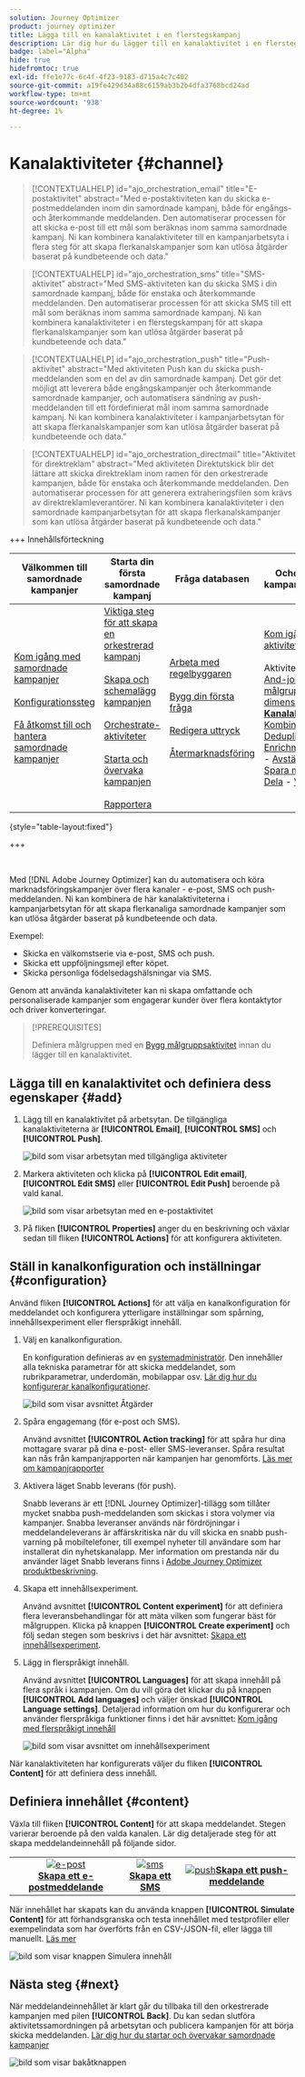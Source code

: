 ```yaml
---
solution: Journey Optimizer
product: journey optimizer
title: Lägga till en kanalaktivitet i en flerstegskampanj
description: Lär dig hur du lägger till en kanalaktivitet i en flerstegskampanj
badge: label="Alpha"
hide: true
hidefromtoc: true
exl-id: ffe1e77c-6c4f-4f23-9183-d715a4c7c402
source-git-commit: a19fe429d34a88c6159ab3b2b4dfa3768bcd24ad
workflow-type: tm+mt
source-wordcount: '938'
ht-degree: 1%

---
```


# Kanalaktiviteter {#channel}

>[!CONTEXTUALHELP]
>id="ajo_orchestration_email"
>title="E-postaktivitet"
>abstract="Med e-postaktiviteten kan du skicka e-postmeddelanden inom din samordnade kampanj, både för engångs- och återkommande meddelanden. Den automatiserar processen för att skicka e-post till ett mål som beräknas inom samma samordnade kampanj. Ni kan kombinera kanalaktiviteter till en kampanjarbetsyta i flera steg för att skapa flerkanalskampanjer som kan utlösa åtgärder baserat på kundbeteende och data."

>[!CONTEXTUALHELP]
>id="ajo_orchestration_sms"
>title="SMS-aktivitet"
>abstract="Med SMS-aktiviteten kan du skicka SMS i din samordnade kampanj, både för enstaka och återkommande meddelanden. Den automatiserar processen för att skicka SMS till ett mål som beräknas inom samma samordnade kampanj. Ni kan kombinera kanalaktiviteter i en flerstegskampanj för att skapa flerkanalskampanjer som kan utlösa åtgärder baserat på kundbeteende och data."

>[!CONTEXTUALHELP]
>id="ajo_orchestration_push"
>title="Push-aktivitet"
>abstract="Med aktiviteten Push kan du skicka push-meddelanden som en del av din samordnade kampanj. Det gör det möjligt att leverera både engångskampanjer och återkommande samordnade kampanjer, och automatisera sändning av push-meddelanden till ett fördefinierat mål inom samma samordnade kampanj. Ni kan kombinera kanalaktiviteter i kampanjarbetsytan för att skapa flerkanalskampanjer som kan utlösa åtgärder baserat på kundbeteende och data."

<!--
UNUSED IDs in BJ

>[!CONTEXTUALHELP]
>id="ajo_orchestration_push_ios"
>title="Push iOS activity"
>abstract="The Push iOS activity let you send iOS Push notifications as part of your orchestrated campaign. It enables the delivery of both one-time and recurring orchestrated campaigns, automating the sending iOS Push notifications to a predefined target within the same workflow. You can combine channel activities into the campaign canvas to create cross-channel campaigns that can trigger actions based on customer behavior and data."

>[!CONTEXTUALHELP]
>id="ajo_orchestration_push_android"
>title="Push Android activity"
>abstract="The Push Android activity ket you send Android Push notifications as part of your orchestrated campaign. It enables the delivery of both one-time and recurring messages, automating the sending Android Push notifications to a predefined target within the same orchestrated campaign. You can combine channel activities into the orchestrated campaign canvas to create cross-channel campaigns that can trigger actions based on customer behavior and data."

-->

>[!CONTEXTUALHELP]
>id="ajo_orchestration_directmail"
>title="Aktivitet för direktreklam"
>abstract="Med aktiviteten Direktutskick blir det lättare att skicka direktreklam inom ramen för den orkestrerade kampanjen, både för enstaka och återkommande meddelanden. Den automatiserar processen för att generera extraheringsfilen som krävs av direktreklamleverantörer. Ni kan kombinera kanalaktiviteter i den samordnade kampanjarbetsytan för att skapa flerkanalskampanjer som kan utlösa åtgärder baserat på kundbeteende och data."


+++ Innehållsförteckning

| Välkommen till samordnade kampanjer | Starta din första samordnade kampanj | Fråga databasen | Ochestrerade kampanjaktiviteter |
|---|---|---|---|
| [Kom igång med samordnade kampanjer](../gs-orchestrated-campaigns.md)<br/><br/>[Konfigurationssteg](../configuration-steps.md)<br/><br/>[Få åtkomst till och hantera samordnade kampanjer](../access-manage-orchestrated-campaigns.md) | [Viktiga steg för att skapa en orkestrerad kampanj](../gs-campaign-creation.md)<br/><br/>[Skapa och schemalägg kampanjen](../create-orchestrated-campaign.md)<br/><br/>[Orchestrate-aktiviteter](../orchestrate-activities.md)<br/><br/>[Starta och övervaka kampanjen](../start-monitor-campaigns.md)<br/><br/>[Rapportera](../reporting-campaigns.md) | [Arbeta med regelbyggaren](../orchestrated-rule-builder.md)<br/><br/>[Bygg din första fråga](../build-query.md)<br/><br/>[Redigera uttryck](../edit-expressions.md)<br/><br/>[Återmarknadsföring](../retarget.md) | [Kom igång med aktiviteter](about-activities.md)<br/><br/>Aktiviteter:<br/>[And-join](and-join.md) - [Bygg målgrupp](build-audience.md) - [Ändra dimension](change-dimension.md) - <b>[Kanalaktiviteter](channels.md)</b> - [Kombinera](combine.md) - [Deduplicering](deduplication.md) - [Enrichment](enrichment.md) - [Fork](fork.md)  - [Avstämning](reconciliation.md) - [Spara målgrupp](save-audience.md) - [Dela](split.md) - [Vänta](wait.md) |

{style="table-layout:fixed"}

+++


<br/>

Med [!DNL Adobe Journey Optimizer] kan du automatisera och köra marknadsföringskampanjer över flera kanaler - e-post, SMS och push-meddelanden. Ni kan kombinera de här kanalaktiviteterna i kampanjarbetsytan för att skapa flerkanaliga samordnade kampanjer som kan utlösa åtgärder baserat på kundbeteende och data.

Exempel:
* Skicka en välkomstserie via e-post, SMS och push.
* Skicka ett uppföljningsmejl efter köpet.
* Skicka personliga födelsedagshälsningar via SMS.

Genom att använda kanalaktiviteter kan ni skapa omfattande och personaliserade kampanjer som engagerar kunder över flera kontaktytor och driver konverteringar.

>[!PREREQUISITES]
>
>Definiera målgruppen med en [Bygg målgruppsaktivitet](build-audience.md) innan du lägger till en kanalaktivitet.

## Lägga till en kanalaktivitet och definiera dess egenskaper {#add}

1. Lägg till en kanalaktivitet på arbetsytan. De tillgängliga kanalaktiviteterna är **[!UICONTROL Email]**, **[!UICONTROL SMS]** och **[!UICONTROL Push]**.

   ![bild som visar arbetsytan med tillgängliga aktiviteter](../assets/channel-add.png)

1. Markera aktiviteten och klicka på **[!UICONTROL Edit email]**, **[!UICONTROL Edit SMS]** eller **[!UICONTROL Edit Push]** beroende på vald kanal.

   ![bild som visar arbetsytan med en e-postaktivitet](../assets/channel-edit.png)

1. På fliken **[!UICONTROL Properties]** anger du en beskrivning och växlar sedan till fliken **[!UICONTROL Actions]** för att konfigurera aktiviteten.

## Ställ in kanalkonfiguration och inställningar {#configuration}

Använd fliken **[!UICONTROL Actions]** för att välja en kanalkonfiguration för meddelandet och konfigurera ytterligare inställningar som spårning, innehållsexperiment eller flerspråkigt innehåll.

1. Välj en kanalkonfiguration.

   En konfiguration definieras av en [systemadministratör](../../start/path/administrator.md). Den innehåller alla tekniska parametrar för att skicka meddelandet, som rubrikparametrar, underdomän, mobilappar osv. [Lär dig hur du konfigurerar kanalkonfigurationer](../../configuration/channel-surfaces.md).

   ![bild som visar avsnittet Åtgärder](../assets/channel-actions.png)

1. Spåra engagemang (för e-post och SMS).

   Använd avsnittet **[!UICONTROL Action tracking]** för att spåra hur dina mottagare svarar på dina e-post- eller SMS-leveranser. Spåra resultat kan nås från kampanjrapporten när kampanjen har genomförts. [Läs mer om kampanjrapporter](../../reports/campaign-global-report-cja.md)

1. Aktivera läget Snabb leverans (för push).

   Snabb leverans är ett [!DNL Journey Optimizer]-tillägg som tillåter mycket snabba push-meddelanden som skickas i stora volymer via kampanjer. Snabba leveranser används när fördröjningar i meddelandeleverans är affärskritiska när du vill skicka en snabb push-varning på mobiltelefoner, till exempel nyheter till användare som har installerat din nyhetskanalapp. Mer information om prestanda när du använder läget Snabb leverans finns i [Adobe Journey Optimizer produktbeskrivning](https://helpx.adobe.com/legal/product-descriptions/adobe-journey-optimizer.html).

1. Skapa ett innehållsexperiment.

   Använd avsnittet **[!UICONTROL Content experiment]** för att definiera flera leveransbehandlingar för att mäta vilken som fungerar bäst för målgruppen. Klicka på knappen **[!UICONTROL Create experiment]** och följ sedan stegen som beskrivs i det här avsnittet: [Skapa ett innehållsexperiment](../../content-management/content-experiment.md).

1. Lägg in flerspråkigt innehåll.

   Använd avsnittet **[!UICONTROL Languages]** för att skapa innehåll på flera språk i kampanjen. Om du vill göra det klickar du på knappen **[!UICONTROL Add languages]** och väljer önskad **[!UICONTROL Language settings]**. Detaljerad information om hur du konfigurerar och använder flerspråkiga funktioner finns i det här avsnittet: [Kom igång med flerspråkigt innehåll](../../content-management/multilingual-gs.md)

   ![bild som visar avsnittet om innehållsexperiment](../assets/channel-experiment.png)

När kanalaktiviteten har konfigurerats väljer du fliken **[!UICONTROL Content]** för att definiera dess innehåll.

## Definiera innehållet {#content}

Växla till fliken **[!UICONTROL Content]** för att skapa meddelandet. Stegen varierar beroende på den valda kanalen. Lär dig detaljerade steg för att skapa meddelandeinnehåll på följande sidor.

<table style="table-layout:fixed"><tr style="border: 0; text-align: center;" >
<td><a href="../../email/create-email.md"><img alt="e-post" src="../../channels/assets/do-not-localize/email.png"></a><br/><a href="../../email/create-email.md"><strong>Skapa ett e-postmeddelande</strong></a></td>
<td><a href="../../sms/create-sms.md"><img alt="sms" src="../../channels/assets/do-not-localize/sms.png"></a><br/><a href="../../sms/create-sms.md"><strong>Skapa ett SMS</strong></a></td>
<td><a href="../../push/create-push.md"><img alt="push" src="../../channels/assets/do-not-localize/push.png"></a><a href="../../push/create-push.md"><strong>Skapa ett push-meddelande</strong></a></td>
</tr></table>

När innehållet har skapats kan du använda knappen **[!UICONTROL Simulate Content]** för att förhandsgranska och testa innehållet med testprofiler eller exempelindata som har överförts från en CSV-/JSON-fil, eller lägga till manuellt. [Läs mer](../../content-management/preview-test.md)

![bild som visar knappen Simulera innehåll](../assets/channel-simulate.png)

## Nästa steg {#next}

När meddelandeinnehållet är klart går du tillbaka till den orkestrerade kampanjen med pilen **[!UICONTROL Back]**. Du kan sedan slutföra aktivitetssamordningen på arbetsytan och publicera kampanjen för att börja skicka meddelanden. [Lär dig hur du startar och övervakar samordnade kampanjer](../start-monitor-campaigns.md)

![bild som visar bakåtknappen](../assets/channel-back.png)

<!--
## Examples {#cross-channel-workflow-sample}

Here is a cross-channel orchestrated campaign example with a segmentation and two deliveries. The orchestrated campaign targets all customers who live in Paris and who are interested in coffee machines. Among this population, an email is sent to the regular customers and an SMS is sent to the VIP clients.

![](../assets/workflow-channel-example.png)

<!--
description, which use case you can perform (common other activities that you can link before of after the activity)

how to add and configure the activity

example of a configured activity within a workflow
The Email delivery activity allows you to configure the sending an email in a workflow. 

-->

<!--You can also create a recurring orchestrated campaign to send a personalized SMS every first day of the month at 8 PM to all customers living in Paris.

![](../assets/workflow-channel-example2.png)-->

<!-- Scheduled emails available?

This can be a single send email and sent just once, or it can be a recurring email.
* Single send emails are standard emails, sent once.
* Recurring emails allow you to send the same email multiple times to different targets over a defined period. You can aggregate the deliveries per period in order to get reports that correspond to your needs.

When linked to a scheduler, you can define recurring emails.
Email recipients are defined upstream of the activity in the same workflow, via an Audience targeting activity.

-->


<!--The message preparation is triggered according to the workflow execution parameters. From the message dashboard, you can select whether to request or not a manual confirmation to send the message (required by default). You can start the workflow manually or place a scheduler activity in the workflow to automate execution.-->
